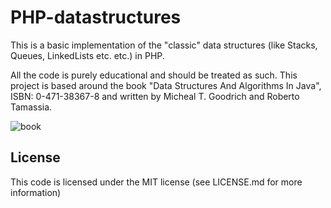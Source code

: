 # PHP-datastructures
This is a basic implementation of the "classic" data structures (like Stacks, Queues, LinkedLists etc. etc.) in PHP.

All the code  is purely educational and should be treated as such. This project is based around the book 
"Data Structures And Algorithms In Java", ISBN: 0-471-38367-8 and written by Micheal T. Goodrich and Roberto Tamassia.
   
![book](https://servimg.eyrolles.com/static/media/3673/9780471383673_internet_h1400.jpg)

## License
This code is licensed under the MIT license (see LICENSE.md for more information)
